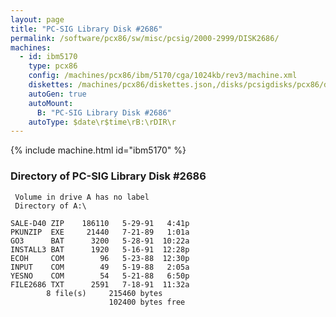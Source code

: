 ```yaml
---
layout: page
title: "PC-SIG Library Disk #2686"
permalink: /software/pcx86/sw/misc/pcsig/2000-2999/DISK2686/
machines:
  - id: ibm5170
    type: pcx86
    config: /machines/pcx86/ibm/5170/cga/1024kb/rev3/machine.xml
    diskettes: /machines/pcx86/diskettes.json,/disks/pcsigdisks/pcx86/diskettes.json
    autoGen: true
    autoMount:
      B: "PC-SIG Library Disk #2686"
    autoType: $date\r$time\rB:\rDIR\r
---
```


{% include machine.html id="ibm5170" %}

### Directory of PC-SIG Library Disk #2686

     Volume in drive A has no label
     Directory of A:\

    SALE-D40 ZIP    186110   5-29-91   4:41p
    PKUNZIP  EXE     21440   7-21-89   1:01a
    GO3      BAT      3200   5-28-91  10:22a
    INSTALL3 BAT      1920   5-16-91  12:28p
    ECOH     COM        96   5-23-88  12:30p
    INPUT    COM        49   5-19-88   2:05a
    YESNO    COM        54   5-21-88   6:50p
    FILE2686 TXT      2591   7-18-91  11:32a
            8 file(s)     215460 bytes
                          102400 bytes free
